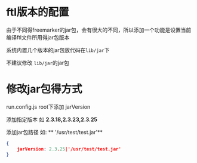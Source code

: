 # ftl版本的配置

由于不同得freemarker的jar包，会有很大的不同，所以添加一个功能是设置当前编译ftl文件所用得jar包版本

系统内置几个版本的jar包放代码在`lib/jar`下

不建议修改 `lib/jar`的jar包

# 修改jar包得方式
run.config.js  root下添加 jarVersion

添加指定版本 如 **2.3.18,2.3.23,2.3.25**

添加jar包路径  如: ** '/usr/test/test.jar'**

``` json
{
    jarVersion: 2.3.25|'/usr/test/test.jar'
}
```
